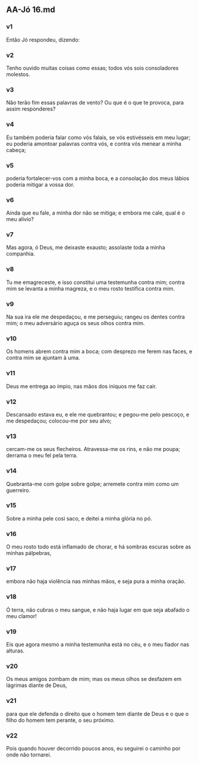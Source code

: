 ## AA-Jó 16.md
### v1
 Então Jó respondeu, dizendo:
### v2
 Tenho ouvido muitas coisas como essas; todos vós sois consoladores molestos.
### v3
 Não terão fim essas palavras de vento? Ou que é o que te provoca, para assim responderes?
### v4
 Eu também poderia falar como vós falais, se vós estivésseis em meu lugar; eu poderia amontoar palavras contra vós, e contra vós menear a minha cabeça;
### v5
 poderia fortalecer-vos com a minha boca, e a consolação dos meus lábios poderia mitigar a vossa dor.
### v6
 Ainda que eu fale, a minha dor não se mitiga; e embora me cale, qual é o meu alívio?
### v7
 Mas agora, ó Deus, me deixaste exausto; assolaste toda a minha companhia.
### v8
 Tu me emagreceste, e isso constitui uma testemunha contra mim; contra mim se levanta a minha magreza, e o meu rosto testifica contra mim.
### v9
 Na sua ira ele me despedaçou, e me perseguiu; rangeu os dentes contra mim; o meu adversário aguça os seus olhos contra mim.
### v10
 Os homens abrem contra mim a boca; com desprezo me ferem nas faces, e contra mim se ajuntam à uma.
### v11
 Deus me entrega ao ímpio, nas mãos dos iníquos me faz cair.
### v12
 Descansado estava eu, e ele me quebrantou; e pegou-me pelo pescoço, e me despedaçou; colocou-me por seu alvo;
### v13
 cercam-me os seus flecheiros. Atravessa-me os rins, e não me poupa; derrama o meu fel pela terra.
### v14
 Quebranta-me com golpe sobre golpe; arremete contra mim como um guerreiro.
### v15
 Sobre a minha pele cosi saco, e deitei a minha glória no pó.
### v16
 O meu rosto todo está inflamado de chorar, e há sombras escuras sobre as minhas pálpebras,
### v17
 embora não haja violência nas minhas mãos, e seja pura a minha oração.
### v18
 Ó terra, não cubras o meu sangue, e não haja lugar em que seja abafado o meu clamor!
### v19
 Eis que agora mesmo a minha testemunha está no céu, e o meu fiador nas alturas.
### v20
 Os meus amigos zombam de mim; mas os meus olhos se desfazem em lágrimas diante de Deus,
### v21
 para que ele defenda o direito que o homem tem diante de Deus e o que o filho do homem tem perante, o seu próximo.
### v22
 Pois quando houver decorrido poucos anos, eu seguirei o caminho por onde não tornarei.
